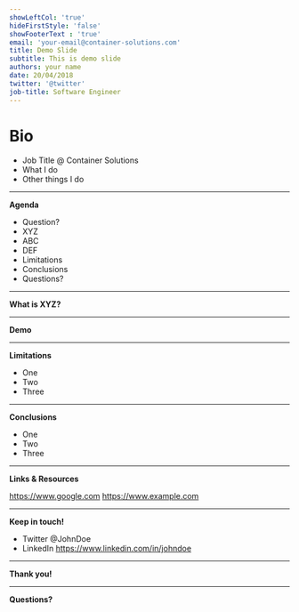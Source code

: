 ```yaml
---
showLeftCol: 'true'
hideFirstStyle: 'false'
showFooterText : 'true'
email: 'your-email@container-solutions.com'
title: Demo Slide
subtitle: This is demo slide
authors: your name
date: 20/04/2018
twitter: '@twitter'
job-title: Software Engineer
---
```


# Bio

* Job Title @ Container Solutions
* What I do
* Other things I do

---

**Agenda**

* Question?
* XYZ
* ABC
* DEF
* Limitations
* Conclusions
* Questions?

---

**What is XYZ?**

---

**Demo**

---

**Limitations**

* One
* Two
* Three

---

**Conclusions**

* One
* Two
* Three

---

**Links & Resources**

https://www.google.com
https://www.example.com

---

**Keep in touch!**

* Twitter @JohnDoe
* LinkedIn https://www.linkedin.com/in/johndoe

---

**Thank you!**

---

**Questions?**
